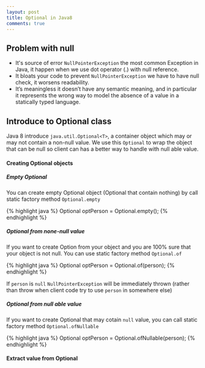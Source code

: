 ```yaml
---
layout: post
title: Optional in Java8
comments: true
---
```


## Problem with null
- It's source of error `NullPointerException` the most common Exception in Java, it happen when we use dot operator (.) with null reference.
- It bloats your code to prevent `NullPointerException` we have to have null check, it worsens readability.
- It’s meaningless it doesn’t have any semantic meaning, and in particular it represents the wrong way to model the absence of a value in a statically typed language.

## Introduce to Optional class
Java 8 introduce `java.util.Optional<T>`, a container object which may or may not contain a non-null value. We use this `Optional` to wrap the object that can be null so client can has a better way to handle with null able value.

#### Creating Optional objects

##### Empty Optional
You can create empty Optional object (Optional that contain nothing) by call static factory method `Optional.empty`

{% highlight java %}
Optional<Person> optPerson = Optional.empty();
{% endhighlight %}

##### Optional from none-null value
If you want to create Option from your object and you are 100% sure that your object is not null. You can use static factory method `Optional.of`

{% highlight java %}
Optional<Person> optPerson = Optional.of(person);
{% endhighlight %}

If `person` is `null` `NullPointerException` will be immediately thrown (rather than throw when client code try to use `person` in somewhere else)

##### Optional from null able value
If you want to create Optional that may cotain `null` value, you can call static factory method `Optional.ofNullable`

{% highlight java %}
Optional<Person> optPerson = Optional.ofNullable(person);
{% endhighlight %}

#### Extract value from Optional
